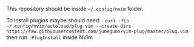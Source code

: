 This repository should be inside `~/.config/nvim` folder.

To install plugins maybe should need: ` curl -fLo ~/.config/nvim/autoload/plug.vim --create-dirs https://raw.githubusercontent.com/junegunn/vim-plug/master/plug.vim` then run `:PlugInstall` inside NVim